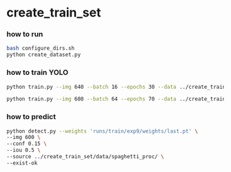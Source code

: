 # create_train_set
### how to run
```bash
bash configure_dirs.sh
python create_dataset.py
```

### how to train YOLO
```bash
python train.py --img 640 --batch 16 --epochs 30 --data ../create_train_set/yaml/dataset.yaml --weights yolov5s.pt

python train.py --img 608 --batch 64 --epochs 70 --data ../create_train_set/yaml/dataset.yaml --weights yolov5s.pt --freeze 17 --hyp ../create_train_set/yaml/hyp.custom_v1.yaml
```

### how to predict
```bash
python detect.py --weights 'runs/train/exp9/weights/last.pt' \
--img 600 \
--conf 0.15 \
--iou 0.5 \
--source ../create_train_set/data/spaghetti_proc/ \
--exist-ok
```
